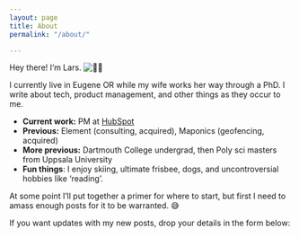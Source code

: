 ```yaml
---
layout: page
title: About
permalink: "/about/"

---
```

Hey there! I’m Lars. ![👋](https://s.w.org/images/core/emoji/12.0.0-1/svg/1f44b.svg)👋

I currently live in Eugene OR while my wife works her way through a PhD. I write about tech, product management, and other things as they occur to me.

* **Current work:** PM at [HubSpot](https://www.hubspot.com/)
* **Previous:** Element (consulting, acquired), Maponics (geofencing, acquired)
* **More previous:** Dartmouth College undergrad, then Poly sci masters from Uppsala University
* **Fun things**: I enjoy skiing, ultimate frisbee, dogs, and uncontroversial hobbies like ‘reading’.

At some point I’ll put together a primer for where to start, but first I need to amass enough posts for it to be warranted. 😅

If you want updates with my new posts, drop your details in the form below:

<!--\[if lte IE 8\]>
<script charset="utf-8" type="text/javascript" src="//js.hsforms.net/forms/v2-legacy.js"></script>
<script charset="utf-8" type="text/javascript" src="//js.hsforms.net/forms/v2.js"></script>
<script>
hbspt.forms.create({
css: '',
portalId: '447168',
formId: 'b0c5b9b5-5576-4a6f-ad5c-969aba749da6'
});
</script>
<!\[endif\]-->